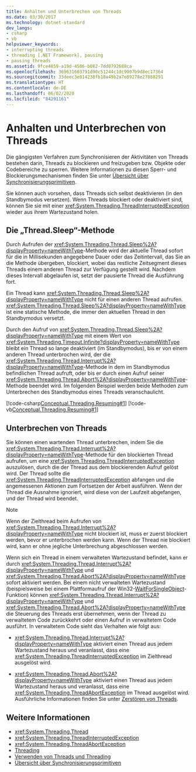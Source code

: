 ```yaml
---
title: Anhalten und Unterbrechen von Threads
ms.date: 03/30/2017
ms.technology: dotnet-standard
dev_langs:
- csharp
- vb
helpviewer_keywords:
- interrupting threads
- threading [.NET Framework], pausing
- pausing threads
ms.assetid: 9fce4859-a19d-4506-b082-7dd0792688ca
ms.openlocfilehash: 369631603791d90c51244c1dc9907b9d8ec17364
ms.sourcegitcommit: 33deec3e814238fb18a49b2a7e89278e27888291
ms.translationtype: HT
ms.contentlocale: de-DE
ms.lasthandoff: 06/02/2020
ms.locfileid: "84291161"
---
```

# <a name="pausing-and-interrupting-threads"></a>Anhalten und Unterbrechen von Threads

Die gängigsten Verfahren zum Synchronisieren der Aktivitäten von Threads bestehen darin, Threads zu blockieren und freizugeben bzw. Objekte oder Codebereiche zu sperren. Weitere Informationen zu diesen Sperr- und Blockierungsmechanismen finden Sie unter [Übersicht über Synchronisierungsprimitiven](overview-of-synchronization-primitives.md).  
  
 Sie können auch vorsehen, dass Threads sich selbst deaktivieren (in den Standbymodus versetzen). Wenn Threads blockiert oder deaktiviert sind, können Sie sie mit einer <xref:System.Threading.ThreadInterruptedException> wieder aus ihrem Wartezustand holen.  
  
## <a name="the-threadsleep-method"></a>Die „Thread.Sleep“-Methode

 Durch Aufrufen der <xref:System.Threading.Thread.Sleep%2A?displayProperty=nameWithType>-Methode wird der aktuelle Thread sofort für die in Millisekunden angegebene Dauer oder das Zeitintervall, das Sie an die Methode übergeben, blockiert, wobei das restliche Zeitsegment dieses Threads einem anderen Thread zur Verfügung gestellt wird. Nachdem dieses Intervall abgelaufen ist, setzt der pausierte Thread die Ausführung fort.  
  
 Ein Thread kann <xref:System.Threading.Thread.Sleep%2A?displayProperty=nameWithType> nicht für einen anderen Thread aufrufen.  <xref:System.Threading.Thread.Sleep%2A?displayProperty=nameWithType> ist eine statische Methode, die immer den aktuellen Thread in den Standbymodus versetzt.  
  
 Durch den Aufruf von <xref:System.Threading.Thread.Sleep%2A?displayProperty=nameWithType> mit einem Wert von <xref:System.Threading.Timeout.Infinite?displayProperty=nameWithType> bleibt ein Thread so lange deaktiviert (im Standbymodus), bis er von einem anderen Thread unterbrochen wird, der die <xref:System.Threading.Thread.Interrupt%2A?displayProperty=nameWithType>-Methode in dem im Standbymodus befindlichen Thread aufruft, oder bis er durch einen Aufruf seiner <xref:System.Threading.Thread.Abort%2A?displayProperty=nameWithType>-Methode beendet wird.  Im folgenden Beispiel werden beide Methoden zum Unterbrechen des Standbymodus eines Threads veranschaulicht.  
  
 [!code-csharp[Conceptual.Threading.Resuming#1](../../../samples/snippets/csharp/VS_Snippets_CLR/Conceptual.Threading.Resuming/cs/Sleep1.cs#1)]
 [!code-vb[Conceptual.Threading.Resuming#1](../../../samples/snippets/visualbasic/VS_Snippets_CLR/Conceptual.Threading.Resuming/vb/Sleep1.vb#1)]  
  
## <a name="interrupting-threads"></a>Unterbrechen von Threads

 Sie können einen wartenden Thread unterbrechen, indem Sie die <xref:System.Threading.Thread.Interrupt%2A?displayProperty=nameWithType>-Methode für den blockierten Thread aufrufen, um eine <xref:System.Threading.ThreadInterruptedException> auszulösen, durch die der Thread aus dem blockierenden Aufruf gelöst wird. Der Thread sollte die <xref:System.Threading.ThreadInterruptedException> abfangen und die angemessenen Aktionen zum Fortsetzen der Arbeit ausführen. Wenn der Thread die Ausnahme ignoriert, wird diese von der Laufzeit abgefangen, und der Thread wird beendet.  
  
> [!NOTE]
> Wenn der Zielthread beim Aufrufen von <xref:System.Threading.Thread.Interrupt%2A?displayProperty=nameWithType> nicht blockiert ist, muss er zuerst blockiert werden, bevor er unterbrochen werden kann. Wenn der Thread nie blockiert wird, kann er ohne jegliche Unterbrechung abgeschlossen werden.  
  
 Wenn sich ein Thread in einem verwalteten Wartezustand befindet, kann er durch <xref:System.Threading.Thread.Interrupt%2A?displayProperty=nameWithType> und <xref:System.Threading.Thread.Abort%2A?displayProperty=nameWithType>  sofort aktiviert werden. Bei einem nicht verwalteten Wartezustand (beispielsweise bei einem Plattformaufruf der Win32-[WaitForSingleObject](/windows/desktop/api/synchapi/nf-synchapi-waitforsingleobject)-Funktion) können <xref:System.Threading.Thread.Interrupt%2A?displayProperty=nameWithType> und <xref:System.Threading.Thread.Abort%2A?displayProperty=nameWithType> die Steuerung des Threads erst übernehmen, wenn der Thread zu verwaltetem Code zurückkehrt oder einen Aufruf in verwaltetem Code ausführt. In verwaltetem Code sieht das Verhalten wie folgt aus:  
  
- <xref:System.Threading.Thread.Interrupt%2A?displayProperty=nameWithType> aktiviert einen Thread aus jedem Wartezustand heraus und veranlasst, dass eine <xref:System.Threading.ThreadInterruptedException> im Zielthread ausgelöst wird.  
  
- <xref:System.Threading.Thread.Abort%2A?displayProperty=nameWithType> aktiviert einen Thread aus jedem Wartezustand heraus und veranlasst, dass eine <xref:System.Threading.ThreadAbortException> im Thread ausgelöst wird. Ausführliche Informationen finden Sie unter [Zerstören von Threads](destroying-threads.md).  
  
## <a name="see-also"></a>Weitere Informationen

- <xref:System.Threading.Thread>
- <xref:System.Threading.ThreadInterruptedException>
- <xref:System.Threading.ThreadAbortException>
- [Threading](index.md)
- [Verwenden von Threads und Threading](using-threads-and-threading.md)
- [Übersicht über Synchronisierungsprimitiven](overview-of-synchronization-primitives.md)
